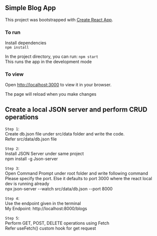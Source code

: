 ## Simple Blog App

This project was bootstrapped with [Create React App](https://github.com/facebook/create-react-app).

### To run
Install dependencies\
`npm install`

In the project directory, you can run: `npm start`\
This runs the app in the development mode
### To view
Open [http://localhost:3000](http://localhost:3000) to view it in your browser.

The page will reload when you make changes

## Create a local JSON server and perform CRUD operations

`Step 1`:\
    Create db.json file under src/data folder and write the code.\
        Refer src/data/db.json file

`Step 2`:\
    Install JSON Server under same project\
        npm install -g Json-server 

`Step 3`:\
    Open Command Prompt  under root folder and write following command\
    Please specify the port. Else it defaults to port 3000 where the react local dev is running already\
        npx json-server --watch src/data/db.json --port 8000

`Step 4`:\
    Use the endpoint given in the terminal\
        My Endpoint: http://localhost:8000/blogs

`Step 5`:\
    Perform GET, POST, DELETE operations using Fetch\
        Refer useFetch() custom hook for get request
